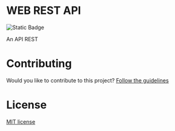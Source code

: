 # WEB REST API

![Static Badge](https://img.shields.io/badge/License-MIT-green)

An API REST

# Contributing
Would you like to contribute to this project? [Follow the guidelines](https://github.com/Lucasasdev/web-api/blob/master/CONTRIBUTING.md)

# License
[MIT license](https://github.com/Lucasasdev/web-api/blob/master/LICENSE)
